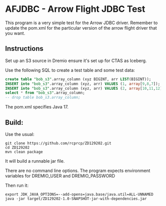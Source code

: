 # AFJDBC - Arrow Flight JDBC Test 

This program is a very simple test for the Arrow JDBC driver. Remember to update the pom.xml for the particular version
of the arrow flight driver that you want.

## Instructions 
Set up an S3 source in Dremio ensure it's set up for CTAS as Iceberg. 

Use the following SQL to create a test table and some test data: 
```sql
create table "bob_s3".array_column (xyz BIGINT, arr LIST(BIGINT));
INSERT into "bob_s3".array_column (xyz, arr) VALUES (1, array[9,8,7]);
INSERT into "bob_s3".array_column (xyz, arr) VALUES (2, array[10,11,12]);
select * from "bob_s3".array_column;
-- drop table bob_s3.array_column;
```
The pom.xml specifies Java 17. 

## Build:
Use the usual:
```Shell
git clone https://github.com/rcprcp/ZD129202.git
cd ZD129202
mvn clean package
```
It will build a runnable jar file. 

There are no command line options.  The program expects environment variables for DREMIO_USER and DREMIO_PASSWORD

Then run it: 
```Shell
export JDK_JAVA_OPTIONS=--add-opens=java.base/java.util=ALL-UNNAMED
java -jar target/ZD129202-1.0-SNAPSHOT-jar-with-dependencies.jar
```